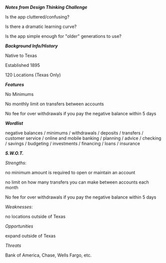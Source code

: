 

***Notes from Design Thinking Challenge***

Is the app cluttered/confusing?

Is there a dramatic learning curve?

Is the app simple enough for "older" generations to use?

***Background Info/History***

Native to Texas

Established 1895

120 Locations (Texas Only)

***Features***

No Minimums

No monthly limit on transfers between accounts

No fee for over withdrawals if you pay the negative balance within 5 days

***Wordlist***

negative balances / minimums / withdrawals / deposits / transfers / customer service / online and mobile banking / planning / advice / checking / savings / budgeting / investments / financing / loans / insurance

***S.W.O.T.***

_Strengths_:

no minimum amount is required to open or maintain an account

no limit on how many transfers you can make between accounts each month

No fee for over withdrawals if you pay the negative balance within 5 days

_Weaknesses_:

no locations outside of Texas

_Opportunities_

expand outside of Texas

_Threats_

Bank of America, Chase, Wells Fargo, etc.
